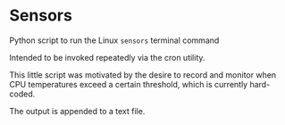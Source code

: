 # Sensors
Python script to run the Linux `sensors` terminal command

Intended to be invoked repeatedly via the cron utility.

This little script was motivated by the desire to record and monitor
when CPU temperatures exceed a certain threshold, which is currently
hard-coded.

The output is appended to a text file.
